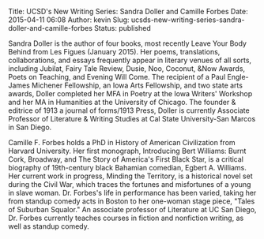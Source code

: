 Title: UCSD's New Writing Series: Sandra Doller and Camille Forbes
Date: 2015-04-11 06:08
Author: kevin
Slug: ucsds-new-writing-series-sandra-doller-and-camille-forbes
Status: published

Sandra Doller is the author of four books, most recently Leave Your Body Behind from Les Figues (January 2015). Her poems, translations, collaborations, and essays frequently appear in literary venues of all sorts, including Jubilat, Fairy Tale Review, Dusie, Noo, Coconut, &Now Awards, Poets on Teaching, and Evening Will Come. The recipient of a Paul Engle-James Michener Fellowship, an Iowa Arts Fellowship, and two state arts awards, Doller completed her MFA in Poetry at the Iowa Writers' Workshop and her MA in Humanities at the University of Chicago. The founder & editrice of 1913 a journal of forms/1913 Press, Doller is currently Associate Professor of Literature & Writing Studies at Cal State University-San Marcos in San Diego.

Camille F. Forbes holds a PhD in History of American Civilization from Harvard University. Her first monograph, Introducing Bert Williams: Burnt Cork, Broadway, and The Story of America's First Black Star, is a critical biography of 19th-century black Bahamian comedian, Egbert A. Williams. Her current work in progress, Minding the Territory, is a historical novel set during the Civil War, which traces the fortunes and misfortunes of a young in slave woman. Dr. Forbes's life in performance has been varied, taking her from standup comedy acts in Boston to her one-woman stage piece, "Tales of Suburban Squalor." An associate professor of Literature at UC San Diego, Dr. Forbes currently teaches courses in fiction and nonfiction writing, as well as standup comedy.
